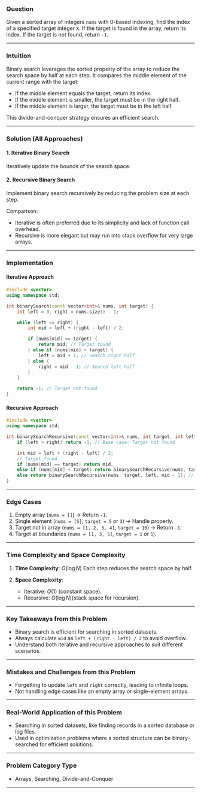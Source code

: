 

### **Question**

Given a sorted array of integers `nums` with 0-based indexing, find the index of a specified target integer `X`. If the target is found in the array, return its index. If the target is not found, return `-1`.

---

### **Intuition**

Binary search leverages the sorted property of the array to reduce the search space by half at each step. It compares the middle element of the current range with the target:

- If the middle element equals the target, return its index.
- If the middle element is smaller, the target must be in the right half.
- If the middle element is larger, the target must be in the left half.

This divide-and-conquer strategy ensures an efficient search.

---

### **Solution (All Approaches)**

#### **1. Iterative Binary Search**

Iteratively update the bounds of the search space.

#### **2. Recursive Binary Search**

Implement binary search recursively by reducing the problem size at each step.

Comparison:

- Iterative is often preferred due to its simplicity and lack of function call overhead.
- Recursive is more elegant but may run into stack overflow for very large arrays.

---

### **Implementation**

#### Iterative Approach

```cpp
#include <vector>
using namespace std;

int binarySearch(const vector<int>& nums, int target) {
    int left = 0, right = nums.size() - 1;

    while (left <= right) {
        int mid = left + (right - left) / 2;

        if (nums[mid] == target) {
            return mid; // Target found
        } else if (nums[mid] < target) {
            left = mid + 1; // Search right half
        } else {
            right = mid - 1; // Search left half
        }
    }

    return -1; // Target not found
}
```

#### Recursive Approach

```cpp
#include <vector>
using namespace std;

int binarySearchRecursive(const vector<int>& nums, int target, int left, int right) {
    if (left > right) return -1; // Base case: Target not found

    int mid = left + (right - left) / 2;
	// Target found
    if (nums[mid] == target) return mid; 
    else if (nums[mid] < target) return binarySearchRecursive(nums, target, mid + 1, right); // Search right half
    else return binarySearchRecursive(nums, target, left, mid - 1); // Search left half
}
```

---

### **Edge Cases**

1. Empty array (`nums = []`) → Return `-1`.
2. Single element (`nums = [5]`, `target = 5` or `3`) → Handle properly.
3. Target not in array (`nums = [1, 2, 3, 4]`, `target = 10`) → Return `-1`.
4. Target at boundaries (`nums = [1, 3, 5]`, `target = 1` or `5`).

---

### **Time Complexity and Space Complexity**

1. **Time Complexity**: $O(\log N)$
    Each step reduces the search space by half.
    
2. **Space Complexity**:
    
    - Iterative: $O(1)$ (constant space).
    - Recursive: $O(\log N)$(stack space for recursion).

---

### **Key Takeaways from this Problem**

- Binary search is efficient for searching in sorted datasets.
- Always calculate `mid` as `left + (right - left) / 2` to avoid overflow.
- Understand both iterative and recursive approaches to suit different scenarios.

---

### **Mistakes and Challenges from this Problem**

- Forgetting to update `left` and `right` correctly, leading to infinite loops.
- Not handling edge cases like an empty array or single-element arrays.

---

### **Real-World Application of this Problem**

- Searching in sorted datasets, like finding records in a sorted database or log files.
- Used in optimization problems where a sorted structure can be binary-searched for efficient solutions.

---

### **Problem Category Type**

- Arrays, Searching, Divide-and-Conquer

---

